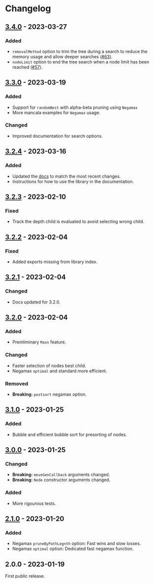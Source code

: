 <!-- https://keepachangelog.com/en/1.1.0/ -->
<!-- https://github.com/olivierlacan/keep-a-changelog/blob/main/CHANGELOG.md -->
<!-- Tags:
Added
Changed
Deprecated
Removed
Fixed
Security
 -->

# Changelog

## [3.4.0] - 2023-03-27

### Added

- `removalMethod` option to trim the tree during a search to reduce the memory usage and allow deeper searches ([#63](https://github.com/domw95/minimaxer/pull/63)).
- `nodeLimit` option to end the tree search when a node limit has been reached ([#57](https://github.com/domw95/minimaxer/pull/57)).

## [3.3.0] - 2023-03-19

### Added

- Support for `randomBest` with alpha-beta pruning using `Negamax`
- More mancala examples for `Negamax` usage.

### Changed

- Improved documentation for search options.

## [3.2.4] - 2023-03-16

### Added

- Updated the [docs](https://domw95.github.io/minimaxer/index.html) to match the most recent changes.
- Instructions for how to use the library in the documentation.

## [3.2.3] - 2023-02-10

### Fixed

- Track the depth child is evaluated to avoid selecting wrong child.

## [3.2.2] - 2023-02-04

### Fixed

- Added exports missing from library index.

## [3.2.1] - 2023-02-04

### Changed

- Docs updated for 3.2.0.

## [3.2.0] - 2023-02-04

### Added

- Premliminary `Maxn` feature.

### Changed

- Faster selection of nodes best child.
- Negamax `optimal` and standard more efficient.

### Removed

- **Breaking:** `postsort` negamax option.

## [3.1.0] - 2023-01-25

### Added

- Bubble and efficient bubble sort for presorting of nodes.

## [3.0.0] - 2023-01-25

### Changed

- **Breaking:** `moveGenCallback` arguments changed.
- **Breaking:** `Node` constructor arguments changed.

### Added

- More rigourous tests.

## [2.1.0] - 2023-01-20

### Added

- Negamax `pruneByPathLegnth` option: Fast wins and slow losses.
- Negamax `optimal` option: Dedicated fast negamax function.

## 2.0.0 - 2023-01-19

First public release.

[3.4.0]: https://github.com/domw95/minimaxer/compare/v3.3.0...v3.4.0
[3.3.0]: https://github.com/domw95/minimaxer/compare/v3.2.4...v3.3.0
[3.2.4]: https://github.com/domw95/minimaxer/compare/v3.2.3...v3.2.4
[3.2.3]: https://github.com/domw95/minimaxer/compare/v3.2.2...v3.2.3
[3.2.2]: https://github.com/domw95/minimaxer/compare/v3.2.1...v3.2.2
[3.2.1]: https://github.com/domw95/minimaxer/compare/v3.2.0...v3.2.1
[3.2.0]: https://github.com/domw95/minimaxer/compare/v3.1.0...v3.2.0
[3.1.0]: https://github.com/domw95/minimaxer/compare/v3.0.0...v3.1.0
[3.0.0]: https://github.com/domw95/minimaxer/compare/v2.1.0...v3.0.0
[2.1.0]: https://github.com/domw95/minimaxer/compare/v2.0.0...v2.1.0
